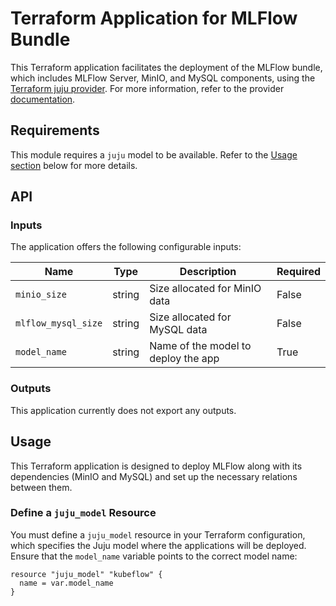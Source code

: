 
# Terraform Application for MLFlow Bundle

This Terraform application facilitates the deployment of the MLFlow bundle, which includes MLFlow Server, MinIO, and MySQL components, using the [Terraform juju provider](https://github.com/juju/terraform-provider-juju/). For more information, refer to the provider [documentation](https://registry.terraform.io/providers/juju/juju/latest/docs).

## Requirements
This module requires a `juju` model to be available. Refer to the [Usage section](#usage) below for more details.

## API

### Inputs
The application offers the following configurable inputs:

| Name                | Type   | Description                        | Required |
|---------------------|--------|------------------------------------|----------|
| `minio_size`        | string | Size allocated for MinIO data      | False    |
| `mlflow_mysql_size` | string | Size allocated for MySQL data      | False    |
| `model_name`        | string | Name of the model to deploy the app| True     |

### Outputs
This application currently does not export any outputs.

## Usage

This Terraform application is designed to deploy MLFlow along with its dependencies (MinIO and MySQL) and set up the necessary relations between them.

### Define a `juju_model` Resource
You must define a `juju_model` resource in your Terraform configuration, which specifies the Juju model where the applications will be deployed. Ensure that the `model_name` variable points to the correct model name:

```hcl
resource "juju_model" "kubeflow" {
  name = var.model_name
}
```
